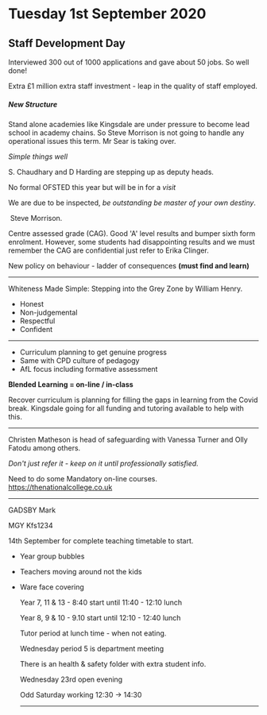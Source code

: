 # Tuesday 1st September 2020

## Staff Development Day

Interviewed 300 out of 1000 applications and gave about 50 jobs. So well done!

Extra £1 million extra staff investment - leap in the quality of staff employed. 

##### New Structure

Stand alone academies like Kingsdale are under pressure to become lead school in academy chains.  So Steve Morrison is not going to handle any operational issues this term. Mr Sear is taking over.

*Simple things well*

S. Chaudhary and D Harding are stepping up as deputy heads.

No formal OFSTED this year but will be in for a *visit*

We are due to be inspected, *be outstanding  be master of your own destiny*.  

​																																					Steve Morrison.

Centre assessed grade (CAG). Good 'A' level results and bumper sixth form enrolment. However, some students had disappointing results and we must remember the CAG are confidential just refer to Erika Clinger.

New policy on behaviour - ladder of consequences **(must find and learn)**

-----

Whiteness Made Simple: Stepping into the Grey Zone by William Henry.

- Honest
- Non-judgemental
- Respectful
- Confident

---

- Curriculum planning to get genuine progress
- Same with CPD culture of pedagogy
- AfL focus including formative assessment

**Blended Learning = on-line / in-class**

Recover curriculum is planning for filling the gaps in learning from the Covid break. Kingsdale going for all funding and tutoring available to help with this.

-----

Christen Matheson is head of safeguarding with Vanessa Turner and Olly Fatodu among others.

*Don't just refer it - keep on it until professionally satisfied.*

Need to do some Mandatory on-line courses. https://thenationalcollege.co.uk

---

GADSBY Mark

MGY Kfs1234

14th September for complete teaching timetable to start.

- Year group bubbles

- Teachers moving around not the kids

- Ware face covering

  Year 7, 11 & 13 - 8:40 start until 11:40 - 12:10 lunch

  Year 8, 9 & 10 - 9.10 start until 12:10 - 12:40 lunch

  Tutor period at lunch time - when not eating.

  

  Wednesday period 5 is department meeting

  There is an health & safety folder with extra student info.

  

  Wednesday 23rd open evening

  

  Odd Saturday working 12:30 -> 14:30
  
  -------------------------------
  
  